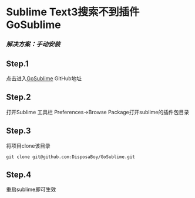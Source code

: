 # Sublime Text3搜索不到插件GoSublime

### ***解决方案：手动安装***

## Step.1

点击进入[GoSublime](https://github.com/DisposaBoy/GoSublime)  GitHub地址

## Step.2

打开Sublime 工具栏 Preferences→Browse Package打开sublime的插件包目录

## Step.3

将项目clone该目录

```
git clone git@github.com:DisposaBoy/GoSublime.git
```

## Step.4

重启sublime即可生效